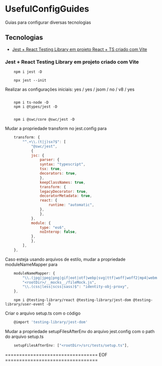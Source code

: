 # UsefulConfigGuides
Guias para configurar diversas tecnologias


## Tecnologias 

- [Jest + React Testing Library em projeto React + TS criado com Vite](#jest--react-testing-library-em-projeto-criado-com-vite)



### Jest + React Testing Library em projeto criado com Vite

```console
    npm i jest -D

    npx jest --init
```

Realizar as configurações iniciais: yes / yes / jsom / no / v8 / yes

```console

    npm i ts-node -D
    npm i @types/jest -D


    npm i @swc/core @swc/jest -D
```

Mudar a propriedade transform no jest.config para 

```js 
    transform: {
        "^.+\\.(t|j)sx?$": [
            "@swc/jest",
            {
            jsc: {
                parser: {
                syntax: "typescript",
                tsx: true,
                decorators: true,
                },
                keepClassNames: true,
                transform: {
                legacyDecorator: true,
                decoratorMetadata: true,
                react: {
                    runtime: "automatic",
                },
                },
            },
            module: {
                type: "es6",
                noInterop: false,
            },
            },
        ],
    },
```

Caso esteja usando arquivos de estilo, mudar a propriedade moduleNameMapper para

```js
    moduleNameMapper: {
        "\\.(jpg|jpeg|png|gif|eot|otf|webp|svg|ttf|woff|woff2|mp4|webm|wav|mp3|m4a|aac|oga)$":
        "<rootDir>/__mocks__/fileMock.js",
        "\\.(css|less|scss|sass)$": "identity-obj-proxy",
    },
```

```console 
    npm i @testing-library/react @testing-library/jest-dom @testing-library/user-event -D
```

Criar o arquivo setup.ts com o código 

```js
    @import 'testing-library/jest-dom'
```

Mudar a propriedade setupFilesAfterEnv do arquivo jest.config com o path do arquivo setup.ts 

```js 
    setupFilesAfterEnv: ["<rootDir>/src/tests/setup.ts"],
```

================================= EOF =================================